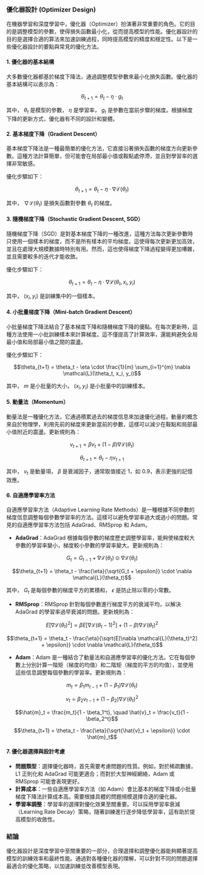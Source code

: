 ### 優化器設計 (Optimizer Design)

在機器學習和深度學習中，優化器（Optimizer）扮演著非常重要的角色。它的目的是調整模型的參數，使得損失函數最小化，從而提高模型的性能。優化器設計的目的是選擇合適的算法來加速訓練過程，同時提高模型的精度和穩定性。以下是一些優化器設計的要點與常見的優化方法。

#### 1. 優化器的基本結構
大多數優化器都基於梯度下降法，通過調整模型參數來最小化損失函數。優化器的基本結構可以表示為：


$$\theta_{t+1} = \theta_t - \eta \cdot g_t$$


其中， $`\theta_t`$  是模型的參數， $`\eta`$  是學習率， $`g_t`$  是參數在當前步驟的梯度。根據梯度下降的更新方式，優化器有不同的設計和變體。

#### 2. 基本梯度下降（Gradient Descent）
基本梯度下降法是一種最簡單的優化方法，它直接沿著損失函數的梯度方向更新參數。這種方法計算簡單，但可能會在局部最小值或鞍點處停滯，並且對學習率的選擇非常敏感。

優化步驟如下：


$$\theta_{t+1} = \theta_t - \eta \cdot \nabla \mathcal{L}(\theta_t)$$


其中， $`\nabla \mathcal{L}(\theta_t)`$  是損失函數對參數  $`\theta_t`$  的梯度。

#### 3. 隨機梯度下降（Stochastic Gradient Descent, SGD）
隨機梯度下降（SGD）是對基本梯度下降的一種改進，這種方法每次更新參數時只使用一個樣本的梯度，而不是所有樣本的平均梯度。這使得每次更新更加高效，並且在處理大規模數據時特別有用。然而，這也使得梯度下降過程變得更加嘈雜，並且需要較多的迭代才能收斂。

優化步驟如下：


$$\theta_{t+1} = \theta_t - \eta \cdot \nabla \mathcal{L}(\theta_t, x_i, y_i)$$


其中， $`(x_i, y_i)`$  是訓練集中的一個樣本。

#### 4. 小批量梯度下降（Mini-batch Gradient Descent）
小批量梯度下降法結合了基本梯度下降和隨機梯度下降的優點。在每次更新時，這種方法使用一小批訓練樣本來計算梯度。這不僅提高了計算效率，還能夠避免全局最小值和局部最小值之間的震盪。

優化步驟如下：


$$\theta_{t+1} = \theta_t - \eta \cdot \frac{1}{m} \sum_{i=1}^{m} \nabla \mathcal{L}(\theta_t, x_i, y_i)$$


其中， $`m`$  是小批量的大小， $`(x_i, y_i)`$  是小批量中的訓練樣本。

#### 5. 動量法（Momentum）
動量法是一種優化方法，它通過積累過去的梯度信息來加速優化過程。動量的概念來自於物理學，利用先前的梯度來更新當前的參數，這樣可以減少在鞍點和局部最小值附近的震盪。更新規則為：


$$v_{t+1} = \beta v_t + (1 - \beta) \nabla \mathcal{L}(\theta_t)$$


$$\theta_{t+1} = \theta_t - \eta v_{t+1}$$


其中， $`v_t`$  是動量項， $`\beta`$  是衰減因子，通常取值接近 1，如 0.9，表示更強的記憶效應。

#### 6. 自適應學習率方法
自適應學習率方法（Adaptive Learning Rate Methods）是一種根據不同參數的梯度信息調整每個參數學習率的方法。這樣可以避免學習率過大或過小的問題。常見的自適應學習率方法包括 AdaGrad、RMSprop 和 Adam。

- **AdaGrad**：AdaGrad 根據每個參數的梯度歷史調整學習率，能夠使梯度較大參數的學習率變小，梯度較小參數的學習率變大。更新規則為：

  
$$G_t = G_{t-1} + \nabla \mathcal{L}(\theta_t) \odot \nabla \mathcal{L}(\theta_t)$$

  
$$\theta_{t+1} = \theta_t - \frac{\eta}{\sqrt{G_t + \epsilon}} \cdot \nabla \mathcal{L}(\theta_t)$$


  其中， $`G_t`$  是每個參數的梯度平方的累積和， $`\epsilon`$  是防止除以零的小常數。

- **RMSprop**：RMSprop 針對每個參數進行梯度平方的衰減平均，以解決 AdaGrad 的學習率過早衰減的問題。更新規則為：

  
$$E[\nabla \mathcal{L}(\theta_t)^2] = \beta E[\nabla \mathcal{L}(\theta_t-1)^2] + (1 - \beta) \nabla \mathcal{L}(\theta_t)^2$$

  
$$\theta_{t+1} = \theta_t - \frac{\eta}{\sqrt{E[\nabla \mathcal{L}(\theta_t)^2] + \epsilon}} \cdot \nabla \mathcal{L}(\theta_t)$$


- **Adam**：Adam 是一種結合了動量法和自適應學習率的優化方法。它在每個參數上分別計算一階矩（梯度的均值）和二階矩（梯度的平方的均值），並使用這些信息調整每個參數的學習率。更新規則為：

  
$$m_t = \beta_1 m_{t-1} + (1 - \beta_1) \nabla \mathcal{L}(\theta_t)$$

  
$$v_t = \beta_2 v_{t-1} + (1 - \beta_2) \nabla \mathcal{L}(\theta_t)^2$$

  
$$\hat{m}_t = \frac{m_t}{1 - \beta_1^t}, \quad \hat{v}_t = \frac{v_t}{1 - \beta_2^t}$$

  
$$\theta_{t+1} = \theta_t - \frac{\eta}{\sqrt{\hat{v}_t + \epsilon}} \cdot \hat{m}_t$$


#### 7. 優化器選擇與設計考慮
- **問題類型**：選擇優化器時，首先需要考慮問題的性質。例如，對於稀疏數據，L1 正則化和 AdaGrad 可能更適合；而對於大型神經網絡，Adam 或 RMSprop 可能會表現更好。
- **計算成本**：一些自適應學習率方法（如 Adam）會比基本的梯度下降或小批量梯度下降法計算成本高。需要根據具體的問題規模選擇合適的優化器。
- **學習率調整**：學習率的選擇對優化效果至關重要。可以採用學習率衰減（Learning Rate Decay）策略，隨著訓練進行逐步降低學習率，這有助於提高模型的收斂性。

### 結論
優化器設計是深度學習中至關重要的一部分，合理選擇和調整優化器能夠顯著提高模型的訓練效率和最終性能。通過對各種優化器的理解，可以針對不同的問題選擇最適合的優化策略，以加速訓練並改善模型表現。